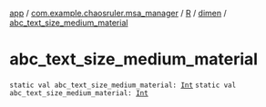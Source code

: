 [app](../../../index.md) / [com.example.chaosruler.msa_manager](../../index.md) / [R](../index.md) / [dimen](index.md) / [abc_text_size_medium_material](.)

# abc_text_size_medium_material

`static val abc_text_size_medium_material: `[`Int`](https://kotlinlang.org/api/latest/jvm/stdlib/kotlin/-int/index.html)
`static val abc_text_size_medium_material: `[`Int`](https://kotlinlang.org/api/latest/jvm/stdlib/kotlin/-int/index.html)
